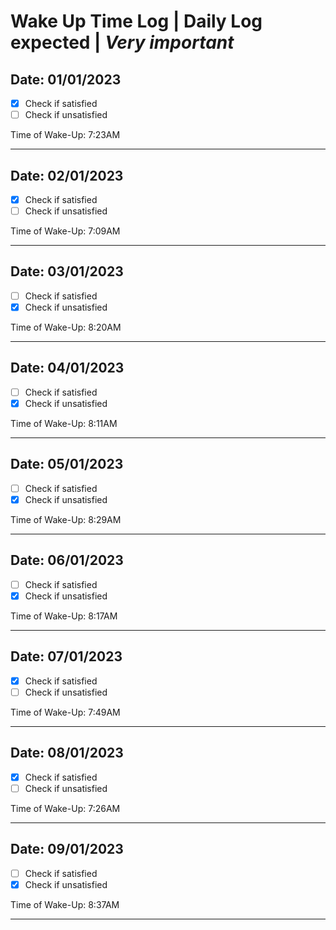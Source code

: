 # Wake Up Time Log **|** Daily Log expected **|** ***Very important***

## Date: 01/01/2023
 - [x] Check if satisfied
 - [ ] Check if unsatisfied
 
Time of Wake-Up: 7:23AM 
<hr>

## Date: 02/01/2023
 - [x] Check if satisfied
 - [ ] Check if unsatisfied
 
Time of Wake-Up: 7:09AM 
<hr>

## Date: 03/01/2023
 - [ ] Check if satisfied
 - [x] Check if unsatisfied
 
Time of Wake-Up: 8:20AM 
<hr>

## Date: 04/01/2023
 - [ ] Check if satisfied
 - [x] Check if unsatisfied
 
Time of Wake-Up: 8:11AM 
<hr>

## Date: 05/01/2023
 - [ ] Check if satisfied
 - [x] Check if unsatisfied
 
Time of Wake-Up: 8:29AM 
<hr>

## Date: 06/01/2023
 - [ ] Check if satisfied
 - [x] Check if unsatisfied
 
Time of Wake-Up: 8:17AM 
<hr>

## Date: 07/01/2023
 - [x] Check if satisfied
 - [ ] Check if unsatisfied
 
Time of Wake-Up: 7:49AM 
<hr>

## Date: 08/01/2023
 - [x] Check if satisfied
 - [ ] Check if unsatisfied
 
Time of Wake-Up: 7:26AM 
<hr>

## Date: 09/01/2023
 - [ ] Check if satisfied
 - [x] Check if unsatisfied
 
Time of Wake-Up: 8:37AM 
<hr>
